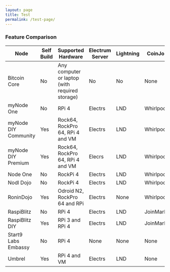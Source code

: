```yaml
---
layout: page
title: Test
permalink: /test-page/
---
```



### Feature Comparison


| Node                  | Self Build | Supported Hardware                   | Electrum Server | Lightning | CoinJoin   | Block Explorer | Mempool Viewer | Dojo |
|-----------------------|------------|--------------------------------------|-----------------|-----------|------------|----------------|----------------|------|
| Bitcoin Core          | No         | Any computer or laptop (with required storage) | No    | No        | None       | No             | No             | No   |
| myNode One            | No         | RPi 4                                | Electrs         | LND       | Whirlpool  | Yes            | Yes            | Yes  |
| myNode DIY Community  | Yes        | Rock64, RockPro 64, RPi 4 and VM     | Electrs         | LND       | Whirlpool  | Yes            | No             | Yes  |
| myNode DIY Premium    | Yes        | Rock64, RockPro 64, RPi 4 and VM     | Elecrs          | LND       | Whirlpool  | Yes            | Yes            | Yes  |
| Node One              | No         | RockPi 4                             | Electrs         | LND       | Whirlpool  | Yes            | No             | Yes  | 
| Nodl Dojo             | No         | RockPi 4                             | Electrs         | LND       | Whirlpool  | Yes            | No             | Yes  |
| RoninDojo             | Yes        | Odroid N2, RockPro 64 and RPi        | Electrs         | None      | Whirlpool  | Yes            | No             | Yes  |
| RaspiBlitz            | No         | RPi 4                                | Electrs         | LND       | JoinMarket | Yes            | Yes            | No   |
| RaspiBlitz DIY        | Yes        | RPi 3 and RPi 4                      | Electrs         | LND       | JoinMarket | Yes            | Yes            | No   |
| Start9 Labs Embassy   | No         | RPi 4                                | None            | None      | None       | Yes            | No             | No   |
| Umbrel                | Yes        | RPi 4 and VM                         | Electrs         | LND       | None       | Yes            | No             | No   |

